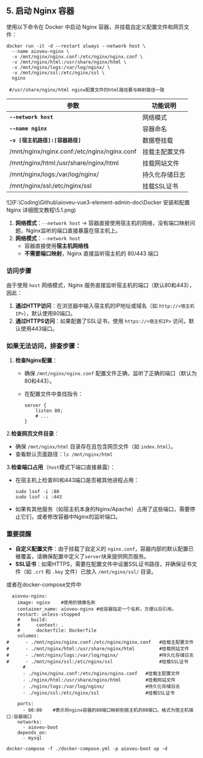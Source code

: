 

## 5. 启动 Nginx 容器



使用以下命令在 Docker 中启动 Nginx 容器，并挂载自定义配置文件和网页文件：



```
docker run -it -d --restart always --network host \
  --name aioveu-nginx \
  -v /mnt/nginx/nginx.conf:/etc/nginx/nginx.conf \
  -v /mnt/nginx/html:/usr/share/nginx/html \
  -v /mnt/nginx/logs:/var/log/nginx/ \
  -v /mnt/nginx/ssl:/etc/nginx/ssl \
  nginx
  
 #/usr/share/nginx/html nginx配置文件的html路径要与映射路径一致
```



| **参数**                                    | **功能说明**   |
| ------------------------------------------- | -------------- |
| **`--network host`**                        | 网络模式       |
| **`--name nginx`**                          | 容器命名       |
| **`-v [宿主机路径]:[容器路径]`**            | 数据卷挂载     |
| /mnt/nginx/nginx.conf:/etc/nginx/nginx.conf | 挂载主配置文件 |
| /mnt/nginx/html:/usr/share/nginx/html       | 挂载网站文件   |
| /mnt/nginx/logs:/var/log/nginx/             | 持久化存储日志 |
| /mnt/nginx/ssl:/etc/nginx/ssl               | 挂载SSL证书    |



![](F:\Coding\Github\aioveu-vue3-element-admin-doc\Docker 安装和配置 Nginx 详细图文教程\5.1.png)



1. **网络模式**：`--network host` → 容器直接使用宿主机的网络，没有端口映射问题，Nginx监听的端口直接暴露在宿主机上。
2. **网络模式**：`--network host`
   - 容器直接使用**宿主机网络栈**
   - **不需要端口映射**，Nginx 直接监听宿主机的 80/443 端口

### 访问步骤

由于使用 `host` 网络模式，Nginx 服务直接监听宿主机的端口（默认80和443），因此：

1. **通过HTTP访问**：在浏览器中输入宿主机的IP地址或域名（如 `http://<宿主机IP>`），默认使用80端口。
2. **通过HTTPS访问**：如果配置了SSL证书，使用 `https://<宿主机IP>` 访问，默认使用443端口。

### 如果无法访问，排查步骤：

1. **检查Nginx配置**：

   - 确保 `/mnt/nginx/nginx.conf` 配置文件正确，监听了正确的端口（默认为80和443）。

   - 在配置文件中查找指令：

     ```
     server {
         listen 80;
         # ...
     }
     ```

2.**检查网页文件目录**：

- 确保 `/mnt/nginx/html` 目录存在且包含网页文件（如 `index.html`）。
- 查看默认页面路径：`ls /mnt/nginx/html`

3.**检查端口占用**（`host`模式下端口直接暴露）：

- 在宿主机上检查80和443端口是否被其他进程占用：

  ```
  sudo lsof -i :80
  sudo lsof -i :443
  ```

- 如果有其他服务（如宿主机本身的Nginx/Apache）占用了这些端口，需要停止它们，或者修改容器中Nginx的监听端口。

### 重要提醒

- **自定义配置文件**：由于挂载了自定义的 `nginx.conf`，容器内部的默认配置已被覆盖，请确保配置中定义了`server`块来提供网页服务。
- **SSL证书**：如需HTTPS，需要在配置文件中设置SSL证书路径，并确保证书文件（如 `.crt` 和 `.key` 文件）已放入 `/mnt/nginx/ssl/` 目录。









或者在docker-compose文件中

```
  aioveu-nginx:
    image: nginx    #使用的镜像名称
    container_name: aioveu-nginx #给容器指定一个名称，方便以后引用。
    restart: unless-stopped
    #    build:
    #      context: .
    #      dockerfile: Dockerfile
    volumes:
#      - ./mnt/nginx/nginx.conf:/etc/nginx/nginx.conf   #挂载主配置文件
#      - ./mnt/nginx/html:/usr/share/nginx/html         #挂载网站文件
#      - ./mnt/nginx/logs:/var/log/nginx/               #持久化存储日志
#      - ./mnt/nginx/ssl:/etc/nginx/ssl                 #挂载SSL证书
      #
      - ./nginx/nginx.conf:/etc/nginx/nginx.conf   #挂载主配置文件
      - ./nginx/html:/usr/share/nginx/html         #挂载网站文件
      - ./nginx/logs:/var/log/nginx/               #持久化存储日志
      - ./nginx/ssl:/etc/nginx/ssl                 #挂载SSL证书
      
    ports:
      - 80:80    #表示将nginx容器的80端口映射到宿主机的80端口。格式为宿主机端口:容器端口
    networks:
      - aioveu-boot
    depends_on:
      - mysql
```



```
docker-compose -f ./docker-compose.yml -p aioveu-boot up -d
```

